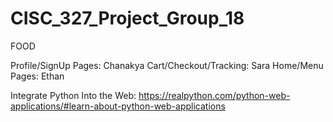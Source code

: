 # CISC_327_Project_Group_18
FOOD

Profile/SignUp Pages: Chanakya
Cart/Checkout/Tracking: Sara
Home/Menu Pages: Ethan

Integrate Python Into the Web:
https://realpython.com/python-web-applications/#learn-about-python-web-applications